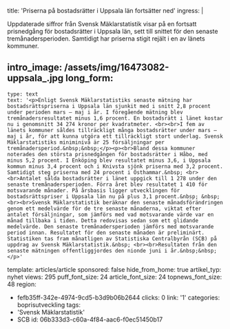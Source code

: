 title: 'Priserna på bostadsrätter i Uppsala län fortsätter ned'
ingress: |
  <p>Uppdaterade siffror från Svensk Mäklarstatistik visar på en fortsatt prisnedgång för bostadsrätter i Uppsala län, sett till snittet för den senaste tremånadersperioden. Samtidigt har priserna stigit rejält i en av länets kommuner.
  </p>
  
intro_image: /assets/img/16473082-uppsala_.jpg
long_form:
  -
    type: text
    text: '<p>Enligt Svensk Mäklarstatistiks senaste mätning har bostadsrättspriserna i Uppsala län sjunkit med i snitt 2,8 procent under perioden mars – maj i år. I föregående mätning blev tremånadersresultatet minus 1,6 procent. En bostadsrätt i länet kostar nu i genomsnitt 34 274 kronor per kvadratmeter. <br><br>I fem av länets kommuner såldes tillräckligt många bostadsrätter under mars – maj i år, för att kunna utgöra ett tillräckligt stort underlag. Svensk Mäklarstatistiks miniminivå är 25 försäljningar per tremånadersperiod.&nbsp;&nbsp;</p><p><br>Bland dessa kommuner noterades den största prisnedgången för bostadsrätter i Håbo, med minus 5,2 procent. I Enköping blev resultatet minus 3,6, i Uppsala kommun minus 3,4 procent och i Knivsta sjönk priserna med 3,2 procent. Samtidigt steg priserna med 24 procent i Östhammar.&nbsp; <br><br>Antalet sålda bostadsrätter i länet uppgick till 1 278 under den senaste tremånadersperioden. Förra året blev resultatet 1 410 för motsvarande månader. På årsbasis ligger utvecklingen för bostadsrättspriser i Uppsala län nu på plus 3,1 procent.&nbsp; &nbsp; <br><br>Svensk Mäklarstatistik beräknar den senaste månadsförändringen genom ett medelvärde för de tre senaste månaderna, viktat efter antalet försäljningar, som jämförs med vad motsvarande värde var en månad tillbaka i tiden. Detta redovisas sedan som ett glidande medelvärde. Den senaste tremånadersperioden jämförs med motsvarande period innan. Resultatet för den senaste månaden är preliminärt. Statistiken tas fram månatligen av Statistiska Centralbyrån (SCB) på uppdrag av Svensk Mäklarstatistik.&nbsp; <br><br>Resultaten från den senaste mätningen offentliggjordes den nionde juni i år.&nbsp;&nbsp;</p>'
template: articles/article
sponsored: false
hide_from_home: true
artikel_typ: nyhet
views: 295
puff_font_size: 24
article_font_size: 24
topnews_font_size: 48
region:
  - fefb35ff-342e-4974-9cd5-b3d9b06b2644
clicks: 0
link: '1'
categories: boprisutveckling
tags:
  - 'Svensk Mäklarstatistik'
  - SCB
id: 06b333d3-c60a-4f84-aac6-f0ec51450b17
